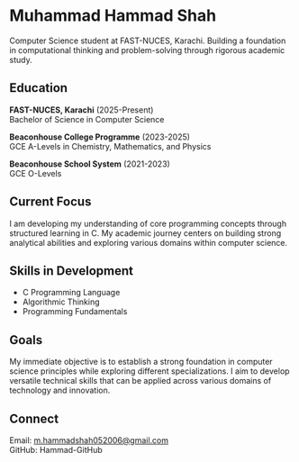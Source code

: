 # Muhammad Hammad Shah

Computer Science student at FAST-NUCES, Karachi. Building a foundation in computational thinking and problem-solving through rigorous academic study.

## Education

**FAST-NUCES, Karachi** (2025-Present)  
Bachelor of Science in Computer Science  

**Beaconhouse College Programme** (2023-2025)  
GCE A-Levels in Chemistry, Mathematics, and Physics

**Beaconhouse School System** (2021-2023)  
GCE O-Levels

## Current Focus

I am developing my understanding of core programming concepts through structured learning in C. My academic journey centers on building strong analytical abilities and exploring various domains within computer science.

## Skills in Development

- C Programming Language
- Algorithmic Thinking
- Programming Fundamentals

## Goals

My immediate objective is to establish a strong foundation in computer science principles while exploring different specializations. I aim to develop versatile technical skills that can be applied across various domains of technology and innovation.

## Connect

Email: m.hammadshah052006@gmail.com  
GitHub: Hammad-GitHub
